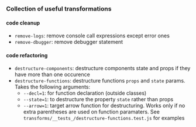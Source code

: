 ### Collection of useful transformations

#### code cleanup
- `remove-logs`: remove console call expressions except error ones
- `remove-dbugger`: remove debugger statement

#### code refactoring

- `destructure-components`: destructure components state and props if they have more than one occurence
- `destructure-functions`: destructure functions `props` and `state` params. Takes the following arguments:
  - `--decl=1`: for function declaration (outside classes)
  - `--state=1`: to destructure the property `state` rather than props
  - `--arrow=1`: target arrow function for destructuring. Works only if no extra parentheses are used on function paramaters.
See `transforms/__tests_/destructure-functions.test.js` for examples
